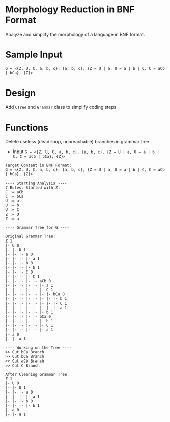 # Morphology Reduction in BNF Format
Analyze and simplify the morphology of a language in BNF format.

# Sample Input
```
G = <{Z, U, C, a, b, c}, {a, b, c}, {Z = U | a, U = a | b | C, C = aCb | bCa}, {Z}>
```

# Design
Add `CTree` and `Grammar` class to simplify coding steps.


# Functions
Delete useless (dead-loop, nonreachable) branches in grammar tree.

* Input `G = <{Z, U, C, a, b, c}, {a, b, c}, {Z = U | a, U = a | b | C, C = aCb | bCa}, {Z}>`
```
Target Content in BNF Format:
G = <{Z, U, C, a, b, c}, {a, b, c}, {Z = U | a, U = a | b | C, C = aCb | bCa}, {Z}>

---- Starting Analysis ----
7 Rules, Started with Z: 
C := aCb
C := bCa
U := a
U := b
U := C
Z := U
Z := a

---- Grammar Tree for G ----

Original Grammar Tree: 
Z 1
|- U 0
|- |- U 1
|- |- |- a 0
|- |- |- |- a 1
|- |- |- b 0
|- |- |- |- b 1
|- |- |- C 0
|- |- |- |- C 1
|- |- |- |- |- aCb 0
|- |- |- |- |- |- a 1
|- |- |- |- |- |- C 1
|- |- |- |- |- |- |- bCa 0
|- |- |- |- |- |- |- |- b 1
|- |- |- |- |- |- |- |- C 1
|- |- |- |- |- |- |- |- a 1
|- |- |- |- |- |- b 1
|- |- |- |- |- bCa 0
|- |- |- |- |- |- b 1
|- |- |- |- |- |- C 1
|- |- |- |- |- |- a 1
|- a 0
|- |- a 1

---- Working on the Tree ----
>> Cut bCa Branch
>> Cut bCa Branch
>> Cut aCb Branch
>> Cut C Branch

After Cleaning Grammar Tree: 
Z 1
|- U 0
|- |- U 1
|- |- |- a 0
|- |- |- |- a 1
|- |- |- b 0
|- |- |- |- b 1
|- a 0
|- |- a 1
```
